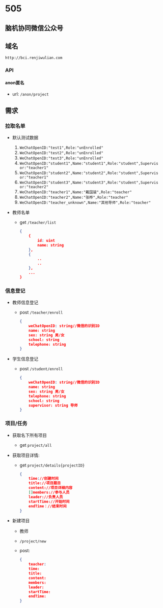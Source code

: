 # 505

## 脑机协同微信公众号

## 域名

`http://bci.renjiwulian.com`

### API

#### anon匿名

- url: `/anon/project`

## 需求

### 拉取名单

- 默认测试数据
    1. `WeChatOpenID:"test1",Role:"unEnrolled"`
    1. `WeChatOpenID:"test2",Role:"unEnrolled"`
    1. `WeChatOpenID:"test3",Role:"unEnrolled"`
    1. `WeChatOpenID:"student1",Name:"student1",Role:"student",Supervisor:"teacher1"`
    1. `WeChatOpenID:"student2",Name:"student2",Role:"student",Supervisor:"teacher1"`
    1. `WeChatOpenID:"student3",Name:"student3",Role:"student",Supervisor:"teacher2"`
    1. `WeChatOpenID:"teacher1",Name:"戴国骏",Role:"teacher"`
    1. `WeChatOpenID:"teacher2",Name:"张桦",Role:"teacher"`
    1. `WeChatOpenID:"teacher_unknown",Name:"其他导师",Role:"teacher"`

- 教师名单
    - get `/teacher/list`

        ```json
        {
            {
                id: uint
                name: string
            },
            {
                ..
                ..
            },
            ...
        }
        ```

### 信息登记

- 教师信息登记
    - post `/teacher/enroll`

        ```json
        {
            weChatOpenID: string//微信的识别ID
            name: string
            sex: string 男/女
            school: string
            telephone: string
        }
        ```

- 学生信息登记
    - post `/student/enroll`

        ```json
        {
            weChatOpenID: string//微信的识别ID
            name: string
            sex: string 男/女
            telephone: string
            school: string
            supervisor: string 导师
        }
        ```

### 项目/任务

- 获取名下所有项目
    - get `project/all`
- 获取项目详情:
    - get `project/details{projectID}`

        ```json
        {
            time://创建时间
            title://项目题目
            content://项目详细内容
            []members://参与人员
            leader://负责人员
            startTime://开始时间
            endTime：//结束时间
        }
        ```

- 新建项目
    - 教师
    - `/project/new`
    - post:

        ```json
        {
            teacher:
            time:
            title:
            content:
            members:
            leader:
            startTime:
            endTime:
        }
        ```